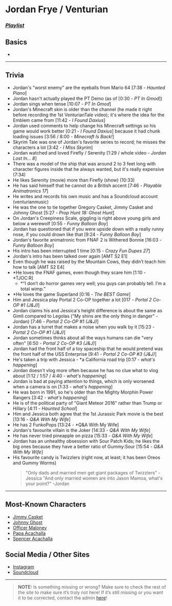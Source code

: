 # Jordan Frye / Venturian
### [*Playlist*](https://www.youtube.com/playlist?list=PLwlijWXtmIKiTpgrhIZUIhzbBrCSg%nwPn)

## Basics
- 

----

## Trivia
- Jordan's "worst enemy" are the eyeballs from Mario 64 [7:38 - *Haunted Piano*]
- Jordan hasn't actually played the PT Demo \(as of [0:30 - *PT In Gmod*])
- Jordan sings when tense [10:07 - *PT In Gmod*]
- Jordan's Minecraft skin is older than the channel \(he made it right before recording the 1st VenturianTale video); it's where the idea for the Emblem came from [11:42 - *I Found Daxius*]
- Jordan used comments to help change his Minecraft settings so his game would work better [0:21 - *I Found Daxius*] because it had chunk loading issues [3:56 / 8:00 - *Minecraft Is Back!*]
- Skyrim Tale was one of Jordan's favorite series to record; he misses the characters a lot [3:42 - *I Miss Skyrim*]
- Jordan watched and loved Firefly / Serenity [1:29 / whole video - *Jordan Lost In… 8*]
- There was a model of the ship that was around 2 to 3 feet long with character figures inside that he always wanted, but it's really expensive (7:34)
- He likes Serenity \(movie) more than Firefly \(show) (10:33)
- He has said himself that he cannot do a British accent [7:46 - *Playable Animatronics 17*]
- He writes and records his own music and has a Soundcloud account \(venturianmusic)
- He was the one to tie together Gregory Casket, Jimmy Casket and Johnny Ghost [5:27 - *Prop Hunt 18: Ghost Hunt*]
- On Jordan's Creepiness Scale, giggling is right above young girls and below a werewolf [0:55 - *Funny Balloon Boy*]
- Jordan has questioned that if you were upside down with a really runny nose, if you could drown like that [9:24 - *Funny Balloon Boy*]
- Jordan's favorite animatronic from FNAF 2 is Withered Bonnie [16:03 - *Funny Balloon Boy*]
- His intro has been interrupted 1 time [0:15 - *Crazy Fun Dupes 27*]
- Jordan's intro has been talked over again [AMT S2 E1]
- Even though he was raised by the Mountain Cows, they didn’t teach him how to talk [AMT S2 E4]
- *He loves the FNAF games, even though they scare him [1:10 - *TJOC:R]
  - *“I don’t do horror games very well; you guys can probably tell. I’m a total wimp.”
- *He loves the game Superland [0:16 - *The BEST Game*]
- Him and Jessica play Portal 2 Co-OP together a lot [017 - *Portal 2 Co-OP #1 (J&J)*]
- Jordan claims his and Jessica's height difference is about the same as Gimli compared to Legolas ("My shins are the only thing in danger" -Jordan) [7:46 - *Portal 2 Co-OP #1 (J&J)*]
- Jordan has a turret that makes a noise when you walk by it [15:23 - *Portal 2 Co-OP #1 (J&J)*]
- Jordan sometimes thinks about all the ways humans can die "very often" [6:50 - *Portal 2 Co-OP #3 (J&J)*]
- Jordan had the front half of a toy spaceship that he would pretend was the front half of the USS Enterprise [9:41 - *Portal 2 Co-OP #3 (J&J)*]
- He's taken a trip with Jessica - *a California road trip [0:17 - *what's happening*]
- Jordan doesn't vlog more often because he has no clue what to vlog about [1:12 / 1:57 / 4:40 - *what's happening*]
- Jordan is bad at paying attention to things, which is only worsened when a camera is on [1:33 - *what's happening*]
- He was born in 1991, so he's older than the Mighty Morphin Power Rangers [3:42 - *what's happening*]
- He is of the political party of "Giant Meteor 2016" rather than Trump or Hillary [4:11 - *Haunted School*]
- Him and Jessica both agree that the 1st Jurassic Park movie is the best [13:16 - *Q&A With My Wife*]
- He has 2 FunkoPops [13:24 - *Q&A With My Wife]
- Jordan's favourite villain is the Joker [14:33 - *Q&A With My Wife*]
- He has never tried pineapple on pizza [15:33 - *Q&A With My Wife*]
- Jordan has an unhealthy obsession with Sour Patch Kids; he likes the big ones because they have a better ratio of Gummy:Sour [15:54 - *Q&A With My Wife*]
- His favourite candy is Twizzlers \(right now, at least; it has been Oreos and Gummy Worms)
  > "Only dads and married men get giant packages of Twizzlers" -Jessica
  > "And only married women are into Jason Mamoa, what's your point?" -Jordan

----

## Most-Known Characters
- [Jimmy Casket](5.Characters/Jimmy_Casket.html)
- [Johnny Ghost](5.Characters/Johnny_Ghost.html)
- [Officer Maloney](5.Characters/Officer_Maloney.html)
- [Papa Acachalla](5.Characters/Papa_Acachalla.html)
- [Spencer Acachalla](5.Characters/Spencer_Acachalla.html)

## Social Media / Other Sites
- [Instagram](https://instagram.com/venturianacachalla?igshid=1bx5eybrt8xuv)
- [Soundcloud](https://m.soundcloud.com/venturianmusic)

----

> **NOTE:** Is something missing or wrong? Make sure to check the rest of the site to make sure it’s truly not here! If it’s still missing or you want it to be corrected, contact the admin [here](chapter_2.html)!
